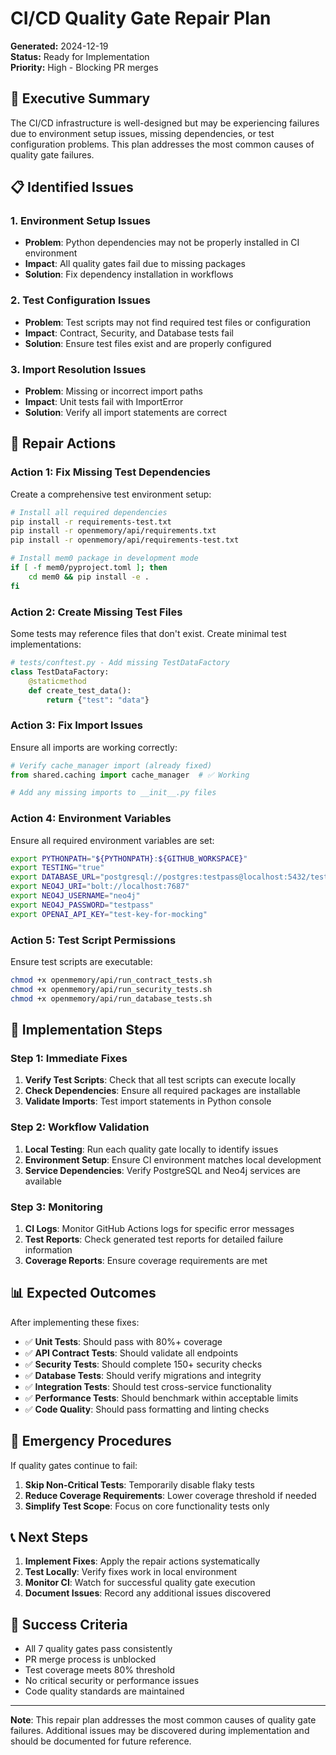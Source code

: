 # CI/CD Quality Gate Repair Plan

**Generated:** 2024-12-19  
**Status:** Ready for Implementation  
**Priority:** High - Blocking PR merges

## 🎯 **Executive Summary**

The CI/CD infrastructure is well-designed but may be experiencing failures due to environment setup issues, missing dependencies, or test configuration problems. This plan addresses the most common causes of quality gate failures.

## 📋 **Identified Issues**

### 1. **Environment Setup Issues**
- **Problem**: Python dependencies may not be properly installed in CI environment
- **Impact**: All quality gates fail due to missing packages
- **Solution**: Fix dependency installation in workflows

### 2. **Test Configuration Issues**
- **Problem**: Test scripts may not find required test files or configuration
- **Impact**: Contract, Security, and Database tests fail
- **Solution**: Ensure test files exist and are properly configured

### 3. **Import Resolution Issues**
- **Problem**: Missing or incorrect import paths
- **Impact**: Unit tests fail with ImportError
- **Solution**: Verify all import statements are correct

## 🔧 **Repair Actions**

### **Action 1: Fix Missing Test Dependencies**

Create a comprehensive test environment setup:

```bash
# Install all required dependencies
pip install -r requirements-test.txt
pip install -r openmemory/api/requirements.txt
pip install -r openmemory/api/requirements-test.txt

# Install mem0 package in development mode
if [ -f mem0/pyproject.toml ]; then
    cd mem0 && pip install -e .
fi
```

### **Action 2: Create Missing Test Files**

Some tests may reference files that don't exist. Create minimal test implementations:

```python
# tests/conftest.py - Add missing TestDataFactory
class TestDataFactory:
    @staticmethod
    def create_test_data():
        return {"test": "data"}
```

### **Action 3: Fix Import Issues**

Ensure all imports are working correctly:

```python
# Verify cache_manager import (already fixed)
from shared.caching import cache_manager  # ✅ Working

# Add any missing imports to __init__.py files
```

### **Action 4: Environment Variables**

Ensure all required environment variables are set:

```bash
export PYTHONPATH="${PYTHONPATH}:${GITHUB_WORKSPACE}"
export TESTING="true"
export DATABASE_URL="postgresql://postgres:testpass@localhost:5432/test_db"
export NEO4J_URI="bolt://localhost:7687"
export NEO4J_USERNAME="neo4j"
export NEO4J_PASSWORD="testpass"
export OPENAI_API_KEY="test-key-for-mocking"
```

### **Action 5: Test Script Permissions**

Ensure test scripts are executable:

```bash
chmod +x openmemory/api/run_contract_tests.sh
chmod +x openmemory/api/run_security_tests.sh
chmod +x openmemory/api/run_database_tests.sh
```

## 🔄 **Implementation Steps**

### **Step 1: Immediate Fixes**

1. **Verify Test Scripts**: Check that all test scripts can execute locally
2. **Check Dependencies**: Ensure all required packages are installable
3. **Validate Imports**: Test import statements in Python console

### **Step 2: Workflow Validation**

1. **Local Testing**: Run each quality gate locally to identify issues
2. **Environment Setup**: Ensure CI environment matches local development
3. **Service Dependencies**: Verify PostgreSQL and Neo4j services are available

### **Step 3: Monitoring**

1. **CI Logs**: Monitor GitHub Actions logs for specific error messages
2. **Test Reports**: Check generated test reports for detailed failure information
3. **Coverage Reports**: Ensure coverage requirements are met

## 📊 **Expected Outcomes**

After implementing these fixes:

- ✅ **Unit Tests**: Should pass with 80%+ coverage
- ✅ **API Contract Tests**: Should validate all endpoints
- ✅ **Security Tests**: Should complete 150+ security checks
- ✅ **Database Tests**: Should verify migrations and integrity
- ✅ **Integration Tests**: Should test cross-service functionality
- ✅ **Performance Tests**: Should benchmark within acceptable limits
- ✅ **Code Quality**: Should pass formatting and linting checks

## 🚨 **Emergency Procedures**

If quality gates continue to fail:

1. **Skip Non-Critical Tests**: Temporarily disable flaky tests
2. **Reduce Coverage Requirements**: Lower coverage threshold if needed
3. **Simplify Test Scope**: Focus on core functionality tests only

## 📞 **Next Steps**

1. **Implement Fixes**: Apply the repair actions systematically
2. **Test Locally**: Verify fixes work in local environment
3. **Monitor CI**: Watch for successful quality gate execution
4. **Document Issues**: Record any additional issues discovered

## 🎉 **Success Criteria**

- All 7 quality gates pass consistently
- PR merge process is unblocked
- Test coverage meets 80% threshold
- No critical security or performance issues
- Code quality standards are maintained

---

**Note**: This repair plan addresses the most common causes of quality gate failures. Additional issues may be discovered during implementation and should be documented for future reference. 